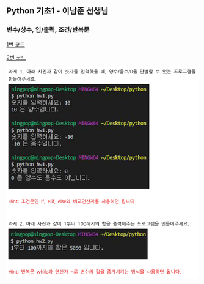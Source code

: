 ## Python 기초1 - 이남준 선생님
### 변수/상수, 입/출력, 조건/반복문

[1번 코드](https://github.com/LikeLionSCH/8th-Python-HW/blob/master/Basic_1_[06.01]/0601_hw1.py)
<br />

[2번 코드](https://github.com/LikeLionSCH/8th-Python-HW/blob/master/Basic_1_[06.01]/0601_hw2.py)
<br />

![Basic 1 HW](./Basic_1.jpg)